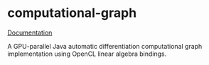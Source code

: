 # computational-graph
[Documentation](https://patricksongzy.github.io/computational-graph)

A GPU-parallel Java automatic differentiation computational graph implementation using OpenCL linear algebra bindings.
